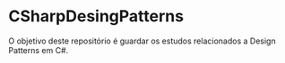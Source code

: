 # CSharpDesingPatterns
O objetivo deste repositório é guardar os estudos relacionados a Design Patterns em C#.
